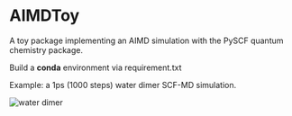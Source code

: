 # AIMDToy

A toy package implementing an AIMD simulation with the PySCF quantum chemistry package.

Build a **conda** environment via requirement.txt

  

Example: a 1ps (1000 steps) water dimer SCF-MD simulation.

![water dimer](./results/h2o_test.gif)
